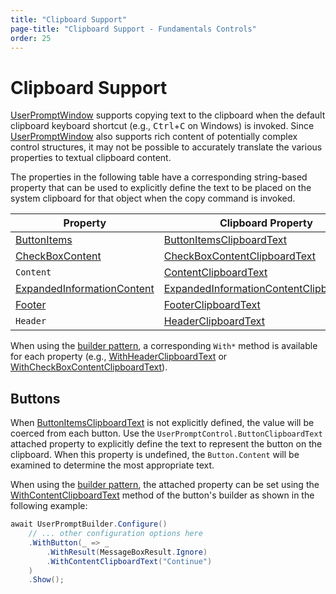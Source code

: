 ```yaml
---
title: "Clipboard Support"
page-title: "Clipboard Support - Fundamentals Controls"
order: 25
---
```

# Clipboard Support

[UserPromptWindow](xref:@ActiproUIRoot.Controls.UserPromptWindow) supports copying text to the clipboard when the default clipboard keyboard shortcut (e.g., <kbd>Ctrl</kbd>+<kbd>C</kbd> on Windows) is invoked. Since [UserPromptWindow](xref:@ActiproUIRoot.Controls.UserPromptWindow) also supports rich content of potentially complex control structures, it may not be possible to accurately translate the various properties to textual clipboard content.

The properties in the following table have a corresponding string-based property that can be used to explicitly define the text to be placed on the system clipboard for that object when the copy command is invoked.

| Property | Clipboard Property |
|-----|-----|
| [ButtonItems](xref:@ActiproUIRoot.Controls.UserPromptControl.ButtonItems) | [ButtonItemsClipboardText](xref:@ActiproUIRoot.Controls.UserPromptControl.ButtonItemsClipboardText) |
| [CheckBoxContent](xref:@ActiproUIRoot.Controls.UserPromptControl.CheckBoxContent) | [CheckBoxContentClipboardText](xref:@ActiproUIRoot.Controls.UserPromptControl.CheckBoxContentClipboardText) |
| `Content` | [ContentClipboardText](xref:@ActiproUIRoot.Controls.UserPromptControl.ContentClipboardText) |
| [ExpandedInformationContent](xref:@ActiproUIRoot.Controls.UserPromptControl.ExpandedInformationContent) | [ExpandedInformationContentClipboardText](xref:@ActiproUIRoot.Controls.UserPromptControl.ExpandedInformationContentClipboardText) |
| [Footer](xref:@ActiproUIRoot.Controls.UserPromptControl.Footer) | [FooterClipboardText](xref:@ActiproUIRoot.Controls.UserPromptControl.FooterClipboardText) |
| `Header` | [HeaderClipboardText](xref:@ActiproUIRoot.Controls.UserPromptControl.HeaderClipboardText) |

When using the [builder pattern](builder-pattern.md), a corresponding `With*` method is available for each property (e.g., [WithHeaderClipboardText](xref:@ActiproUIRoot.Controls.UserPromptBuilder.WithHeaderClipboardText*) or [WithCheckBoxContentClipboardText](xref:@ActiproUIRoot.Controls.UserPromptBuilder.WithCheckBoxContentClipboardText*)).

## Buttons

When [ButtonItemsClipboardText](xref:@ActiproUIRoot.Controls.UserPromptControl.ButtonItemsClipboardText) is not explicitly defined, the value will be coerced from each button.  Use the `UserPromptControl.ButtonClipboardText` attached property to explicitly define the text to represent the button on the clipboard. When this property is undefined, the `Button.Content` will be examined to determine the most appropriate text.

When using the [builder pattern](builder-pattern.md), the attached property can be set using the [WithContentClipboardText](xref:@ActiproUIRoot.Controls.UserPromptButtonBuilder.WithContentClipboardText*) method of the button's builder as shown in the following example:

```csharp
await UserPromptBuilder.Configure()
	// ... other configuration options here
	.WithButton(_ => _
		.WithResult(MessageBoxResult.Ignore)
		.WithContentClipboardText("Continue")
	)
	.Show();
```